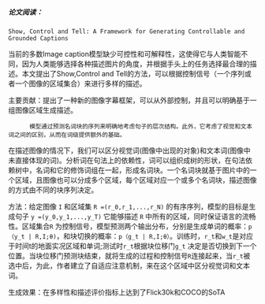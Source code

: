 
##### 论文阅读：
 `Show, Control and Tell: A Framework for Generating Controllable and Grounded Captions`
 
 
   当前的多数Image caption模型缺少可控性和可解释性，这使得它与人类智能不同，因为人类能够选择各种描述图片的角度，并根据手头上的任务选择最合理的描述。本文提出了Show,Control and Tell的方法，可以根据控制信号（一个序列或者一个图像的区域集合）来进行多样的描述。
 
 主要贡献：提出了一种新的图像字幕框架，可以从外部控制，并且可以明确基于一组图像区域生成描述。
 
          模型通过预测名词块的序列来明确地考虑句子的层次结构。此外，它考虑了视觉和文本词之间的区别，从而在词级提供额外的基础。 
          
   在描述图像的情况下，我们可以区分视觉词(图像中出现的对象)和文本词(图像中未直接体现的词)。分析词在句法上的依赖性，词可以组织成树的形状，在句法依赖树中，名词和它的修饰词组在一起，形成名词块。一个名词块就基于图片中的一个区域，且图像也可以分成多个区域，每个区域对应一个或多个名词块，描述图像的方式由不同的块序列决定。
   
   方法：给定图像 `I` 和区域集 `R =(r_0,r_1,...,r_N)` 的有序序列，模型的目标是生成句子 `y =(y_0,y_1,...,y_T)` 它能够描述 `R` 中所有的区域，同时保证语言的流畅性。区域集合`R` 为控制信号，模型预测两个输出分布，分别是生成单词的概率：`p（y_t | R,I;θ)`，和块切换的概率：`p（g_t | R,I;θ）`。训练时，`r_t`和`w_t`是对应于时间t的地面实况区域和单词;测试时`r_t`根据块位移门`g_t` 决定是否切换到下一个位置。当块位移门预测块结束，就将生成的过程和控制信号`R`连接起来，当`r_t`被选中后，为此，作者建立了自适应注意机制，来在这个区域中区分视觉词和文本词。
   
   生成效果：在多样性和描述评价指标上达到了Flick30k和COCO的SoTA




